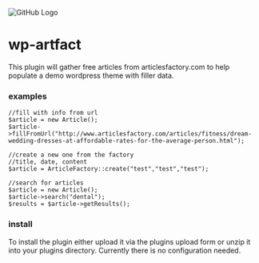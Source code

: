 ![GitHub Logo](https://avatars2.githubusercontent.com/u/29735511?s=88&v=4)

# wp-artfact
This plugin will gather free articles from articlesfactory.com to help populate a demo wordpress theme with filler data.

### examples
```
//fill with info from url
$article = new Article();
$article->fillFromUrl("http://www.articlesfactory.com/articles/fitness/dream-wedding-dresses-at-affordable-rates-for-the-average-person.html");
```

```
//create a new one from the factory
//title, date, content
$article = ArticleFactory::create("test","test","test");
```

```
//search for articles
$article = new Article();
$article->search("dental");
$results = $article->getResults();
```

### install
To install the plugin either upload it via the plugins upload form or unzip it into your plugins directory. Currently there is no configuration needed.
